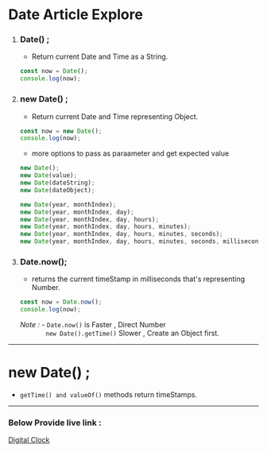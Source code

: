 # Date Article Explore

1. ### Date() ;
   - Return current Date and Time as a String.
   ```js
   const now = Date();
   console.log(now);
   ```
2. ### new Date() ;

   - Return current Date and Time representing Object.

   ```js
   const now = new Date();
   console.log(now);
   ```

   - more options to pass as paraameter and get expected value

   ```js
   new Date();
   new Date(value);
   new Date(dateString);
   new Date(dateObject);

   new Date(year, monthIndex);
   new Date(year, monthIndex, day);
   new Date(year, monthIndex, day, hours);
   new Date(year, monthIndex, day, hours, minutes);
   new Date(year, monthIndex, day, hours, minutes, seconds);
   new Date(year, monthIndex, day, hours, minutes, seconds, milliseconds);
   ```

3. ### Date.now();
   - returns the current timeStamp in milliseconds that's representing Number.
   ```js
   const now = Date.now();
   console.log(now);
   ```
   _Note :_ - `Date.now()` is Faster , Direct Number <br>
   &nbsp; &nbsp;&nbsp; &nbsp;&nbsp; &nbsp;&nbsp; &nbsp; `new Date().getTime()` Slower , Create an Object first.

---

# new Date() ;

- `getTime() and valueOf()` methods return timeStamps.

---

### Below Provide live link :

[Digital Clock](https://digital-clock5775.netlify.app/)

